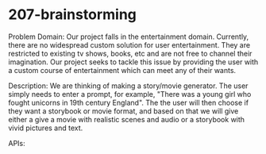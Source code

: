 # 207-brainstorming

Problem Domain:
Our project falls in the entertainment domain. Currently, there are no widespread custom solution for user entertainment. They are restricted to existing tv shows, books, etc and are not free to channel their imagination. Our project seeks to tackle this issue by providing the user with a custom course of entertainment which can meet any of their wants.

Description:
We are thinking of making a story/movie generator. The user simply needs to enter a prompt, for example, "There was a young girl who fought unicorns in 19th century England". The the user will then choose if they want a storybook or movie format, and based on that we will give either a give a movie with realistic scenes and audio or a storybook with vivid pictures and text.

APIs:
